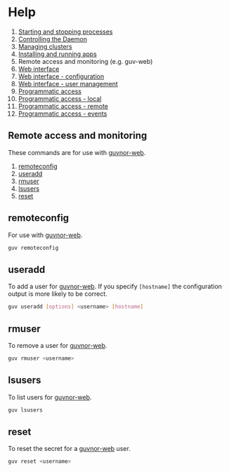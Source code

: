 # Help

1. [Starting and stopping processes](processes.md)
1. [Controlling the Daemon](daemon.md)
1. [Managing clusters](clusters.md)
1. [Installing and running apps](apps.md)
1. Remote access and monitoring (e.g. guv-web)
1. [Web interface](web.md)
1. [Web interface - configuration](web-config.md)
1. [Web interface - user management](web-users.md)
1. [Programmatic access](programmatic-access.md)
1. [Programmatic access - local](programmatic-access-local.md)
1. [Programmatic access - remote](programmatic-access-remote.md)
1. [Programmatic access - events](programmatic-access-events.md)

## Remote access and monitoring

These commands are for use with [guvnor-web](web.md).

1. [remoteconfig](#remoteconfig)
1. [useradd](#useradd)
1. [rmuser](#rmuser)
1. [lsusers](#lsusers)
1. [reset](#reset)

## remoteconfig

For use with [guvnor-web](web.md).

```sh
guv remoteconfig
```

## useradd

To add a user for [guvnor-web](web.md).  If you specify `[hostname]` the configuration output is more likely to be correct.

```sh
guv useradd [options] <username> [hostname]
```

## rmuser

To remove a user for [guvnor-web](web.md).

```sh
guv rmuser <username>
```

## lsusers

To list users for [guvnor-web](web.md).

```sh
guv lsusers
```

## reset

To reset the secret for a [guvnor-web](web.md) user.

```sh
guv reset <username>
```

